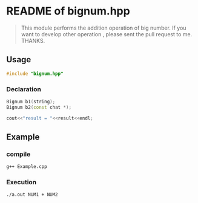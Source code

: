 # README of bignum.hpp

> This module performs the addition operation of big number. If you want to develop other operation , please sent the pull request to me. THANKS.

## Usage

```cpp
#include "bignum.hpp"
```

### Declaration

```cpp
Bignum b1(string);
Bignum b2(const chat *);

cout<<"result = "<<result<<endl;
```

## Example

### compile

```sh
g++ Example.cpp
```

### Execution

```sh
./a.out NUM1 + NUM2
```
